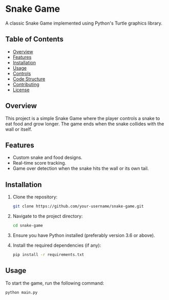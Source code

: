 # Snake Game

A classic Snake Game implemented using Python's Turtle graphics library.

## Table of Contents

- [Overview](#overview)
- [Features](#features)
- [Installation](#installation)
- [Usage](#usage)
- [Controls](#controls)
- [Code Structure](#code-structure)
- [Contributing](#contributing)
- [License](#license)

## Overview

This project is a simple Snake Game where the player controls a snake to eat food and grow longer. The game ends when the snake collides with the wall or itself.

## Features

- Custom snake and food designs.
- Real-time score tracking.
- Game over detection when the snake hits the wall or its own tail.

## Installation

1. Clone the repository:
    ```sh
    git clone https://github.com/your-username/snake-game.git
    ```

2. Navigate to the project directory:
    ```sh
    cd snake-game
    ```

3. Ensure you have Python installed (preferably version 3.6 or above).

4. Install the required dependencies (if any):
    ```sh
    pip install -r requirements.txt
    ```

## Usage

To start the game, run the following command:
```sh
python main.py

